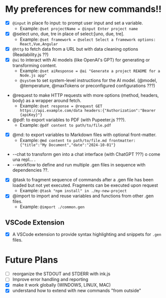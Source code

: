 # My preferences for new commands!!
- [x] `@input` in place fo input: to prompt user input and set a variable.
  + Example: `@set projectName = @input Enter project name`
- [x] @select uno, due, tre in place of select:[uno, due, tre].
    - Example: `@set framework = @select Select a framework options: React,Vue,Angular`
- [x] `@http` to fetch data from a URL but with data cleaning options
  (Readability.js ??)
- [x] `@ai` to interact with AI models (like OpenAI's GPT) for generating or
  transforming content.
  - Example:
    `@set aiResponse = @ai "Generate a project README for a Node.js app"`
  - `@system` to set system-level instructions for the AI model. (@model, @temperature, @maxTokens or preconfigured configurations ???)
- @request to make HTTP requests with more options (method, headers, body) as a
  wrapper around fetch.
  - Example:
    `@set response = @request GET https://api.example.com/data headers:{"Authorization":"Bearer {apiKey}"}`
- @pdf: to export variables to PDF (with Pupeeter.js ???).
  - Example: `@pdf content to path/to/file.pdf`
- [x] @md: to export variables to Markdown files with optional front-matter.
  - Example:
    `@md content to path/to/file.md frontmatter:{"title":"My Document","date":"2024-10-01"}`
- --chat to transform gen into a chat interface (with ChatGPT ???) o come una repl... .
- --workflow to define and run multiple .gen files in sequence with dependencies ??.
- [x] @task to fragment sequence of commands after a .gen file has been loaded but not yet executed. Fragments can be executed upon request
  - Example:
    `@task "npm install" in ./my-new-project`
- [x] @import to import and reuse variables and functions from other .gen files.
  - Example: `@import ./common.gen`

## VSCode Extension
- [x] A VSCode extension to provide syntax highlighting and snippets for `.gen`
files.

# Future Plans
- [ ] reorganize the STDOUT and STDERR with ink.js
- [ ] Improve error handling and reporting
- [x] make it work globally (WINDOWS, LINUX, MAC)
- [x] understand  how to extend with new commands "from outside"
